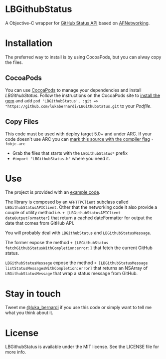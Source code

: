 LBGithubStatus
============

A Objective-C wrapper for [GitHub Status API](https://status.github.com/api) based on [AFNetworking](https://github.com/AFNetworking/AFNetworking).


Installation
============
The preferred way to install is by using CocoaPods, but you can alway copy the files.

## CocoaPods

You can use [CocoaPods](http://cocoapods.org) to manage your dependencies and install *LBGithubStatus*.
Follow the instructions on the CocoaPods site to [install the gem](https://github.com/CocoaPods/CocoaPods#installation) and add `pod 'LBGithubStatus', :git => "https://github.com/lukabernardi/LBGithubStatus.git` to your *Podfile*.

## Copy Files

This code must be used with deploy target 5.0+ and under ARC. 
If your code doesn't use ARC you can [mark this source with the compiler flag](http://www.codeography.com/2011/10/10/making-arc-and-non-arc-play-nice.html) `-fobjc-arc` 

- Grab the files that starts with the `LBGithubStatus*` prefix 
- `#import "LBGithubStatus.h"` where you need it.

Use
============
The project is provided with an [example code](https://github.com/lukabernardi/LBGithubStatus/blob/master/LBGithubStatus/LBViewController.m).

The library is composed by an `AFHTTPClient` subclass called `LBGithubStatusAPIClient`. Other that the networking code it also provide a couple of utility method i.e. `+ [LBGithubStatusAPIClient dateOutputFormatter]` that return a cached dateFormatter for output the date that comes from GitHub API.

You will probably deal with `LBGithubStatus` and `LBGithubStatusMessage`. 

The former expose the method `+ [LBGithubStatus fetchGithubStatusWithCompletion:error:]` that fetch the current GitHub status.

`LBGithubStatusMessage` expose the method `+ [LBGithubStatusMessage listStatusMessagesWithCompletion:error]` that returns an NSArray of `LBGithubStatusMessage` that wrap a status message from GitHub.

Stay in touch
============

Tweet me [@luka_bernardi](https://twitter.com/luka_bernardi) if you use this code or simply want to tell me what you think about it.

License
============
LBGithubStatus is available under the MIT license. See the LICENSE file for more info.